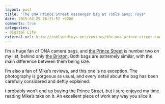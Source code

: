 ```yaml
---
layout: post
title: "The ONA Prince Street messenger bag at Tools &amp; Toys"
date: 2015-08-25 16:31:57 +0200
comments: true
categories: 
- Digital Life
external-url: http://toolsandtoys.net/reviews/the-ona-prince-street-camera-bag/
---
```


I’m a huge fan of ONA camera bags, and [the Prince Street](http://www.amazon.com/gp/product/B00N33F0SI/ref=as_li_tl?ie=UTF8&camp=1789&creative=390957&creativeASIN=B00N33F0SI&linkCode=as2&tag=analogsens-20&linkId=OEEIRGAET53EL6FL) is number two on my list, behind only [the Brixton](http://www.amazon.com/gp/product/B00AEB3PPC/ref=as_li_tl?ie=UTF8&camp=1789&creative=390957&creativeASIN=B00AEB3PPC&linkCode=as2&tag=analogsens-20&linkId=T5RKHSKY5Y2EPXCZ). Both bags are extremely similar, with the main difference between them being size.

I’m also a fan of Mike’s reviews, and this one is no exception. The photography is gorgeous as usual, and every detail about the bag has been carefully considered and deftly explained.

I probably won’t end up buying the Prince Street, but I sure enjoyed my time reading Mike’s take on it. An excellent piece of work any way you slice it.